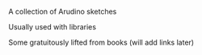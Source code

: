 A collection of Arudino sketches

Usually used with libraries

Some gratuitously lifted from books (will add links later)